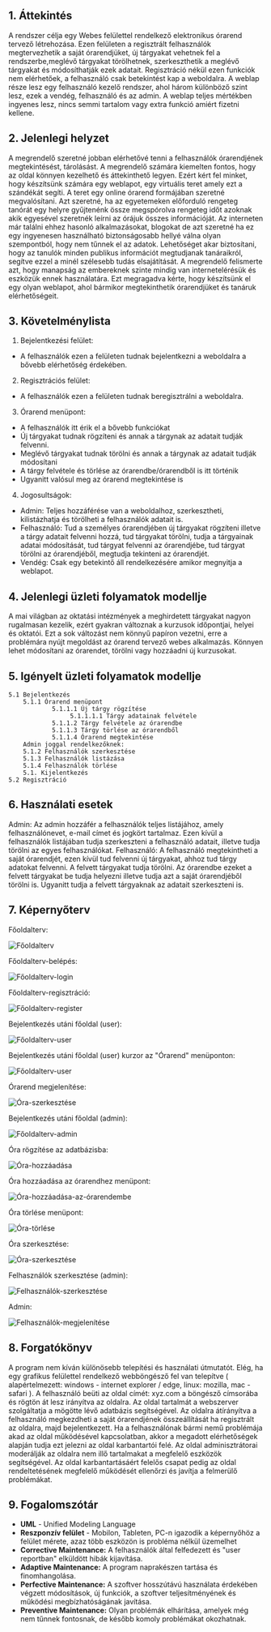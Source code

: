 ## 1. Áttekintés
A rendszer célja egy Webes felülettel rendelkező elektronikus órarend tervező létrehozása. Ezen felületen a regisztrált felhasználók megtervezhetik a saját órarendjüket, új tárgyakat vehetnek fel a rendszerbe,meglévő tárgyakat törölhetnek, szerkeszthetik a meglévő tárgyakat és módosíthatják ezek adatait. Regisztráció nékül ezen funkciók nem elérhetőek, a felhasználó csak betekintést kap a weboldalra. A weblap része lesz egy felhasználó kezelő rendszer, ahol három különböző szint lesz, ezek a vendég, felhasználó és az admin. A weblap teljes mértékben ingyenes lesz, nincs semmi tartalom vagy extra funkció amiért fizetni kellene. 

## 2. Jelenlegi helyzet

A megrendelő szeretné jobban elérhetővé tenni a felhasználók órarendjének megtekintésést, tárolásást.
A megrendelő számára kiemelten fontos, hogy az oldal könnyen kezelhető és áttekinthető legyen. Ezért kért fel minket, hogy készítsünk számára egy weblapot, egy virtuális teret amely ezt a szándékát segíti.
A teret egy online órarend formájában szeretné megvalósítani.
Azt szeretné, ha az egyetemeken előforduló rengeteg tanórát egy helyre gyűjtenénk össze megspórolva rengeteg időt azoknak akik egyesével szeretnék leírni az órájuk összes információját.
Az interneten már találni ehhez hasonló alkalmazásokat, blogokat de azt szeretné ha ez egy ingyenesen használható biztonságosabb hellyé válna olyan szempontból, hogy nem tűnnek el az adatok.
Lehetőséget akar biztosítani, hogy az tanulók minden publikus információt megtudjanak tanáraikról, segítve ezzel a minél szélesebb tudás elsajátítását. A megrendelő felismerte azt, hogy manapság az embereknek szinte mindig van internetelérésük és eszközük ennek használatára.
Ezt megragadva kérte, hogy készítsünk el egy olyan weblapot, ahol bármikor megtekinthetik órarendjüket és tanáruk elérhetőségeit.

## 3. Követelménylista

1. Bejelentkezési felület:
 * A felhasználók ezen a felületen tudnak bejelentkezni a weboldalra a bővebb elérhetőség érdekében.
2. Regisztrációs felület:
 * A felhasználók ezen a felületen tudnak beregisztrálni a weboldalra.
3. Órarend menüpont:
 * A felhasználók itt érik el a bővebb funkciókat
 * Új tárgyakat tudnak rögzíteni és annak a tárgynak az adatait tudják felvenni.
 * Meglévő tárgyakat tudnak törölni és annak a tárgynak az adatait tudják módosítani
 * A tárgy felvétele és törlése az órarendbe/órarendből is itt történik
 * Ugyanitt valósul meg az órarend megtekintése is
4. Jogosultságok:
 * Admin: Teljes hozzáférése van a weboldalhoz, szerkesztheti, kilistázhatja és törölheti a felhasználók adatait is.
 * Felhasználó: Tud a személyes órarendjében új tárgyakat rögzíteni illetve a tárgy adatait felvenni hozzá, tud tárgyakat törölni, tudja a tárgyainak adatai módosítását, tud tárgyat felvenni az órarendjébe, tud tárgyat törölni az órarendjéből, megtudja tekinteni az órarendjét.
 * Vendég: Csak egy betekintő áll rendelkezésére amikor megnyitja a weblapot.

## 4. Jelenlegi üzleti folyamatok modellje

A mai világban az oktatási intézmények a meghirdetett tárgyakat nagyon rugalmasan kezelik, ezért gyakran változnak a kurzusok időpontjai, helyei és oktatói. Ezt a sok változást nem könnyű papíron vezetni, erre a problémára nyújt megoldást az órarend tervező webes alkalmazás. Könnyen lehet módosítani az órarendet, törölni vagy hozzáadni új kurzusokat.

## 5. Igényelt üzleti folyamatok modellje
    5.1 Bejelentkezés
        5.1.1 Órarend menüpont 
                5.1.1.1 Új tárgy rögzítése
                     5.1.1.1.1 Tárgy adatainak felvétele
                5.1.1.2 Tárgy felvétele az órarendbe
                5.1.1.3 Tárgy törlése az órarendből
                5.1.1.4 Órarend megtekintése
        Admin joggal rendelkezőknek:
        5.1.2 Felhasználók szerkesztése
        5.1.3 Felhasználók listázása
        5.1.4 Felhasználók törlése
        5.1. Kijelentkezés
    5.2 Regisztráció

## 6. Használati esetek

Admin: 
Az admin hozzáfér a felhasználók teljes listájához, amely felhasználónevet, e-mail címet és jogkört tartalmaz. Ezen kívül a felhasználók listájában tudja szerkeszteni a felhasználó adatait, illetve tudja törölni az egyes felhasználókat.
Felhasználó: 
A felhasználó megtekintheti a saját órarendjét, ezen kívül tud felvenni új tárgyakat, ahhoz tud tárgy adatokat felvenni. A felvett tárgyakat tudja törölni. Az órarendbe ezeket a felvett tárgyakat be tudja helyezni illetve tudja azt a saját órarendjéből törölni is. Ugyanitt tudja a felvett tárgyaknak az adatait szerkeszteni is. 

## 7. Képernyőterv
 
 Főoldalterv:
 
 ![Főoldalterv](../Doc/Pictures/home_page.png)

  Főoldalterv-belépés:
 
 ![Főoldalterv-login](../Doc/Pictures/login.png)

  Főoldalterv-regisztráció:
 
 ![Főoldalterv-register](../Doc/Pictures/register.png)
 
 Bejelentkezés utáni főoldal (user):
 
 ![Főoldalterv-user](../Doc/Pictures/home_page_logged.png)

  Bejelentkezés utáni főoldal (user) kurzor az "Órarend" menüponton:
 
 ![Főoldalterv-user](../Doc/Pictures/home_page_logged_cursor.png)
 
   Órarend megjelenítése:
 
 ![Óra-szerkesztése](../Doc/Pictures/timetable.png)

 Bejelentkezés utáni főoldal (admin):
 
 ![Főoldalterv-admin](../Doc/Pictures/home_page_logged_admin.png)
 
 Óra rögzítése az adatbázisba:
 
 ![Óra-hozzáadása](../Doc/Pictures/add_class_page.png)

 Óra hozzáadása az órarendhez menüpont:
 
 ![Óra-hozzáadása-az-órarendembe](../Doc/Pictures/add_class_timetable.png)

 Óra törlése menüpont:
 
 ![Óra-törlése](../Doc/Pictures/delete_class_timetable.png)

   Óra szerkesztése:
 
 ![Óra-szerkesztése](../Doc/Pictures/edit_class.png)
 
 Felhasználók szerkesztése (admin):
 
 ![Felhasználók-szerkesztése](../Doc/Pictures/edit_user.png)
 
 Admin:
 
 ![Felhasználók-megjelenítése](../Doc/Pictures/admin.png)

## 8. Forgatókönyv

 A program nem kíván különösebb telepítési és használati útmutatót. Elég, ha egy grafikus felülettel rendelkező webböngésző fel van telepítve ( alapértelmezett: windows - internet explorer / edge, linux: mozilla, mac - safari ). A felhasználó beüti az oldal címét: xyz.com a böngésző címsorába és rögtön át lesz irányítva az oldalra. Az oldal tartalmát a webszerver szolgáltatja a mögötte lévő adatbázis segítségével. Az oldalra átírányítva a felhasználó megkezdheti a saját órarendjének összeállítását ha regisztrált az oldalra, majd bejelentkezett. Ha a felhasználónak bármi nemű problémája akad az oldal működésével kapcsolatban, akkor a megadott elérhetőségek alapján tudja ezt jelezni az oldal karbantartói felé.
 Az oldal adminisztrátorai moderálják az oldalra nem illő tartalmakat a megfelelő eszközök segítségével.
 Az oldal karbantartásáért felelős csapat pedig az oldal rendeltetésének megfelelő működését ellenőrzi és javítja a felmerülő problémákat.

## 9. Fogalomszótár
- **UML** - Unified Modeling Language
- **Reszponzív felület** - Mobilon, Tableten, PC-n igazodik a
képernyőhöz a felület mérete, azaz több eszközön is probléma nélkül
üzemelhet
- **Corrective Maintenance:** A felhasználók által felfedezett és "user reportban"
elküldött hibák kijavítása.
- **Adaptive Maintenance:** A program naprakészen tartása és finomhangolása.
- **Perfective Maintenance:** A szoftver hosszútávú használata érdekében végzett
módosítások, új funkciók, a szoftver teljesítményének és működési
megbízhatóságának javítása.
- **Preventive Maintenance:** Olyan problémák elhárítása, amelyek még nem
tűnnek fontosnak, de később komoly problémákat okozhatnak.